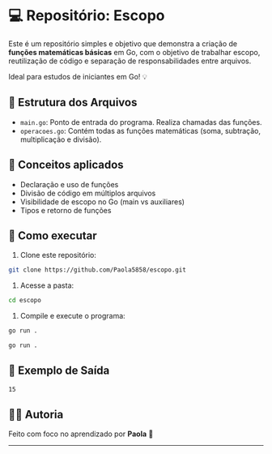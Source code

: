 # 💻 Repositório: Escopo

Este é um repositório simples e objetivo que demonstra a criação de **funções matemáticas básicas** em Go, com o objetivo de trabalhar escopo, reutilização de código e separação de responsabilidades entre arquivos.

Ideal para estudos de iniciantes em Go! 💡

## 📁 Estrutura dos Arquivos

- `main.go`: Ponto de entrada do programa. Realiza chamadas das funções.
- `operacoes.go`: Contém todas as funções matemáticas (soma, subtração, multiplicação e divisão).

## 🧠 Conceitos aplicados

- Declaração e uso de funções
- Divisão de código em múltiplos arquivos
- Visibilidade de escopo no Go (main vs auxiliares)
- Tipos e retorno de funções

## 🚀 Como executar

1. Clone este repositório:

```bash
git clone https://github.com/Paola5858/escopo.git
```

1. Acesse a pasta:

```bash
cd escopo
```

1. Compile e execute o programa:

```bash
go run .
```

```bash
go run .
```

## 🧪 Exemplo de Saída

```bash
15
```

## 👩‍💻 Autoria

Feito com foco no aprendizado por **Paola** 💋

---
